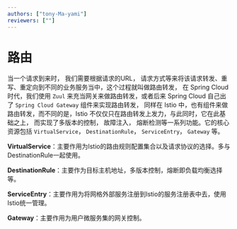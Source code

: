 ```yaml
---
authors: ["tony-Ma-yami"]
reviewers: [""]
---
```


# 路由

当一个请求到来时， 我们需要根据请求的URL， 请求方式等来将该请求转发、重写、重定向到不同的业务服务当中，这个过程就叫做路由转发， 在 Spring Cloud 时代，我们使用 `Zuul` 来充当网关来做路由转发，或者后来 Spring Cloud 自己出了 `Spring Cloud Gateway` 组件来实现路由转发， 同样在 Istio 中，也有组件来做路由转发，而不同的是，Istio 不仅仅只在路由转发上发力，与此同时，它在此基础之上， 而实现了多版本的控制， 故障注入， 熔断检测等一系列功能。它的核心资源包括 `VirtualService`， `DestinationRule`， `ServiceEntry`， `Gateway` 等。

**VirtualService**：主要作用为Istio的路由规则配置集合以及请求协议的选择。多与DestinationRule一起使用。

**DestinationRule**：主要作为目标主机地址，多版本控制，熔断即负载均衡选择等。

**ServiceEntry**：主要作用为将网格外部服务注册到Istio的服务注册表中去，使用Istio统一管理。

**Gateway**：主要作用为用户微服务集的网关控制。 

